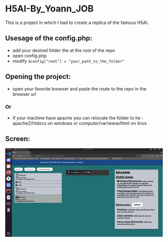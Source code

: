 # H5AI-By_Yoann_JOB
                
This is a project in which I had to create a replica of the famous H5AI.

## Usesage of the config.php:
- add your desired folder the at the root of the repo
- open config.php
- modify ```$config["root"] = "your_path_to_the_folder"```

## Opening the project:

- open your favorite browser and paste the route to the repo in the browser url

### Or
- if your machine have apache you can relocate the folder to he : apache2/htdocs on windows or computer/var/www/html on linux

## Screen:

![View from H5AI](./activity-2.png?raw=true "Screen H5AI")
